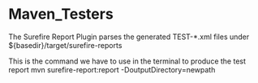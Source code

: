 # Maven_Testers

The Surefire Report Plugin parses the generated TEST-*.xml files under ${basedir}/target/surefire-reports

This is the command we have to use in the terminal to produce the test report
mvn surefire-report:report -DoutputDirectory=newpath
